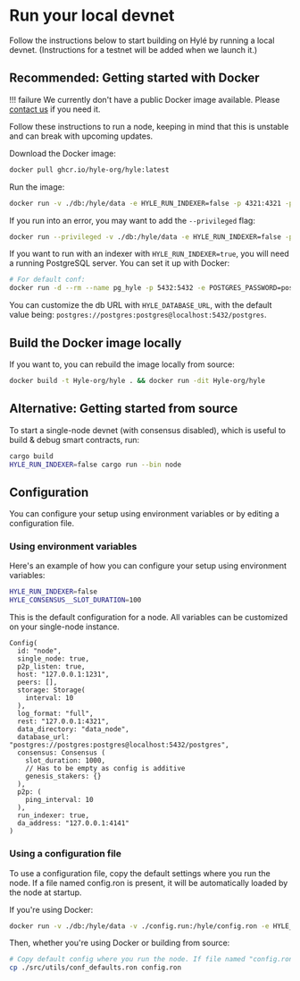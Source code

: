 # Run your local devnet

<!-- Testnet 
Hylé provides a testnet where you can test your smart contract and help us test our network.-->

Follow the instructions below to start building on Hylé by running a local devnet. (Instructions for a testnet will be added when we launch it.)

## Recommended: Getting started with Docker

!!! failure
    We currently don't have a public Docker image available. Please [contact us](https://t.me/hyle_org) if you need it.

Follow these instructions to run a node, keeping in mind that this is unstable and can break with upcoming updates.

Download the Docker image:

```bash
docker pull ghcr.io/hyle-org/hyle:latest
```

Run the image:

```bash
docker run -v ./db:/hyle/data -e HYLE_RUN_INDEXER=false -p 4321:4321 -p 1234:1234 ghcr.io/hyle-org/hyle:latest
```

If you run into an error, you may want to add the `--privileged` flag:

```bash
docker run --privileged -v ./db:/hyle/data -e HYLE_RUN_INDEXER=false -p 4321:4321 -p 1234:1234 ghcr.io/hyle-org/hyle:latest
```

If you want to run with an indexer with `HYLE_RUN_INDEXER=true`, you will need a running PostgreSQL server. You can set it up with Docker:

```bash
# For default conf:
docker run -d --rm --name pg_hyle -p 5432:5432 -e POSTGRES_PASSWORD=postgres postgres
```

You can customize the db URL with `HYLE_DATABASE_URL`, with the default value being: `postgres://postgres:postgres@localhost:5432/postgres`.

## Build the Docker image locally

If you want to, you can rebuild the image locally from source:

```bash
docker build -t Hyle-org/hyle . && docker run -dit Hyle-org/hyle
```

## Alternative: Getting started from source

To start a single-node devnet (with consensus disabled), which is useful to build & debug smart contracts, run:

```bash
cargo build
HYLE_RUN_INDEXER=false cargo run --bin node
```

## Configuration

You can configure your setup using environment variables or by editing a configuration file.

<!--TODO Add table of what can be configured-->

### Using environment variables

<!-- Corriger / compléter --->

Here's an example of how you can configure your setup using environment variables:

```bash
HYLE_RUN_INDEXER=false 
HYLE_CONSENSUS__SLOT_DURATION=100
```

This is the default configuration for a node. All variables can be customized on your single-node instance.

```ron
Config(
  id: "node",
  single_node: true,
  p2p_listen: true,
  host: "127.0.0.1:1231",
  peers: [],
  storage: Storage(
    interval: 10
  ),
  log_format: "full",
  rest: "127.0.0.1:4321",
  data_directory: "data_node",
  database_url: "postgres://postgres:postgres@localhost:5432/postgres",
  consensus: Consensus (
    slot_duration: 1000,
    // Has to be empty as config is additive
    genesis_stakers: {}
  ),
  p2p: (
    ping_interval: 10
  ),
  run_indexer: true,
  da_address: "127.0.0.1:4141"
)
```

### Using a configuration file

To use a configuration file, copy the default settings where you run the node. If a file named config.ron is present, it will be automatically loaded by the node at startup.

If you're using Docker:

```bash
docker run -v ./db:/hyle/data -v ./config.run:/hyle/config.ron -e HYLE_RUN_INDEXER=false -p 4321:4321 -p 1234:1234 ghcr.io/hyle-org/hyle:latest
```

Then, whether you're using Docker or building from source:

```bash
# Copy default config where you run the node. If file named "config.ron" is present, it will be loaded by node at startup.
cp ./src/utils/conf_defaults.ron config.ron
```
